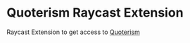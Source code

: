 # Quoterism Raycast Extension

Raycast Extension to get access to [Quoterism](https://www.quoterism.com)
